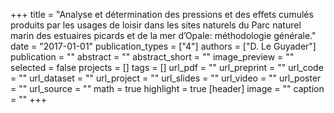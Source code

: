 +++
title = "Analyse et détermination des pressions et des effets cumulés produits par les usages de loisir dans les sites naturels du Parc naturel marin des estuaires picards et de la mer d’Opale: méthodologie générale."
date = "2017-01-01"
publication_types = ["4"]
authors = ["D. Le Guyader"]
publication = ""
abstract = ""
abstract_short = ""
image_preview = ""
selected = false
projects = []
tags = []
url_pdf = ""
url_preprint = ""
url_code = ""
url_dataset = ""
url_project = ""
url_slides = ""
url_video = ""
url_poster = ""
url_source = ""
math = true
highlight = true
[header]
image = ""
caption = ""
+++
